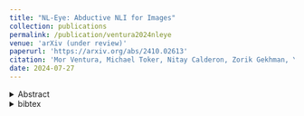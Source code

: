 ```yaml
---
title: "NL-Eye: Abductive NLI for Images"
collection: publications
permalink: /publication/ventura2024nleye
venue: 'arXiv (under review)'
paperurl: 'https://arxiv.org/abs/2410.02613'
citation: 'Mor Ventura, Michael Toker, Nitay Calderon, Zorik Gekhman, Yonatan Bitton and Roi Reichart<br>'
date: 2024-07-27
---
```

<details>
<summary>Abstract</summary>
Large Language Models (LLMs) have shown impressive versatility as general purpose models. However, their broad applicability comes at a high-cost computational overhead, particularly in auto-regressive decoding where each step requires a forward pass. In domain-specific settings, general-purpose capabilities are unnecessary and can be exchanged for efficiency. In this work, we take a novel perspective on domain adaptation, reducing latency and computational costs by adapting the vocabulary to focused domains of interest. We introduce AdaptiVocab, an end-to-end approach for vocabulary adaptation, designed to enhance LLM efficiency in low-resource domains. AdaptiVocab can be applied to any tokenizer and architecture, modifying the vocabulary by replacing tokens with domain-specific n-gram-based tokens, thereby reducing the number of tokens required for both input processing and output generation. AdaptiVocab initializes new n-token embeddings using an exponentially weighted combination of existing embeddings and employs a lightweight fine-tuning phase that can be efficiently performed on a single GPU. We evaluate two 7B LLMs across three niche domains, assessing efficiency, generation quality, and end-task performance. Our results show that AdaptiVocab reduces token usage by over 25% without compromising performance.
</details>
<details>
<summary>bibtex</summary>
<pre>
@article{nakash2025adaptivocab,
  title={AdaptiVocab: Enhancing LLM Efficiency in Focused Domains through Lightweight Vocabulary Adaptation},
  author={Nakash, Itay and Calderon, Nitay and Ben David, Eyal and Hoffer, Elad and Reichart, Roi},
  journal={arXiv preprint arXiv:2503.19693},
  year={2025}
}
</pre>
</details>
